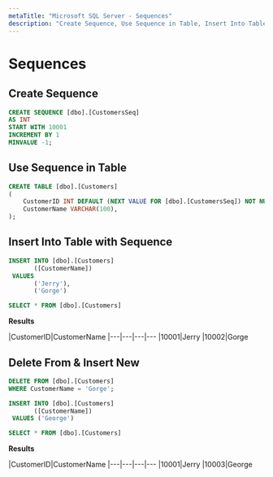 ```yaml
---
metaTitle: "Microsoft SQL Server - Sequences"
description: "Create Sequence, Use Sequence in Table, Insert Into Table with Sequence, Delete From & Insert New"
---
```


# Sequences



## Create Sequence


```sql
CREATE SEQUENCE [dbo].[CustomersSeq]
AS INT
START WITH 10001
INCREMENT BY 1
MINVALUE -1;

```



## Use Sequence in Table


```sql
CREATE TABLE [dbo].[Customers]
(
    CustomerID INT DEFAULT (NEXT VALUE FOR [dbo].[CustomersSeq]) NOT NULL,
    CustomerName VARCHAR(100),
);

```



## Insert Into Table with Sequence


```sql
INSERT INTO [dbo].[Customers]
       ([CustomerName])
 VALUES
       ('Jerry'),
       ('Gorge')

SELECT * FROM [dbo].[Customers]

```

**Results**

|CustomerID|CustomerName
|---|---|---|---
|10001|Jerry
|10002|Gorge



## Delete From & Insert New


```sql
DELETE FROM [dbo].[Customers]
WHERE CustomerName = 'Gorge';

INSERT INTO [dbo].[Customers]
       ([CustomerName])
 VALUES ('George')

SELECT * FROM [dbo].[Customers]

```

**Results**

|CustomerID|CustomerName
|---|---|---|---
|10001|Jerry
|10003|George

